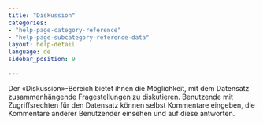 ```yaml
---
title: "Diskussion"
categories:
- "help-page-category-reference"
- "help-page-subcategory-reference-data"
layout: help-detail
language: de
sidebar_position: 9

---
```


Der &laquo;Diskussion&raquo;-Bereich bietet ihnen die Möglichkeit, mit dem Datensatz zusammenhängende Fragestellungen zu diskutieren. Benutzende mit Zugriffsrechten für den Datensatz können selbst Kommentare eingeben, die Kommentare anderer Benutzender einsehen und auf diese antworten.
